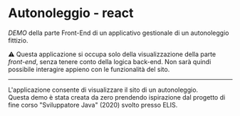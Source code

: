 # Autonoleggio - react

*DEMO* della parte Front-End di un applicativo gestionale di un autonoleggio fittizio.


⚠️ Questa applicazione si occupa solo della visualizzazione della parte *front-end*, senza tenere conto della logica back-end. Non sarà quindi possibile interagire appieno con le funzionalità del sito.

-----

L'applicazione consente di visualizzare il sito di un autonoleggio.  
Questa demo è stata creata da zero prendendo ispirazione dal progetto di fine corso "Sviluppatore Java" (2020) svolto presso ELIS.  
